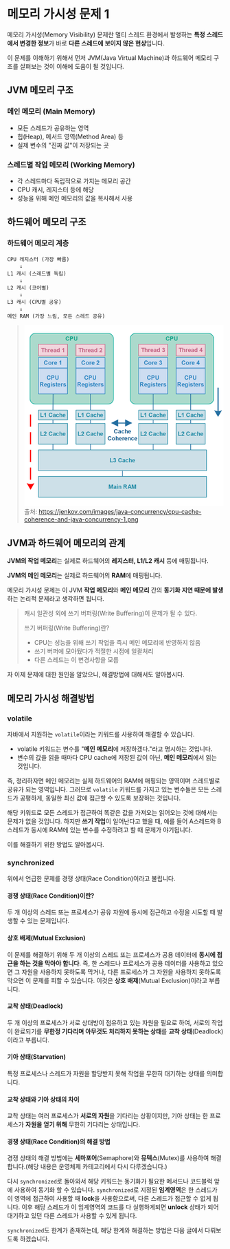 # 메모리 가시성 문제 1

메모리 가시성(Memory Visibility) 문제란 멀티 스레드 환경에서 발생하는 **특정 스레드에서 변경한 정보**가 바로 **다른 스레드에 보이지 않은 현상**입니다.

이 문제를 이해하기 위해서 먼저 JVM(Java Virtual Machine)과 하드웨어 메모리 구조를 살펴보는 것이 이해에 도움이 될 것입니다.

## JVM 메모리 구조

### 메인 메모리 (Main Memory)

- 모든 스레드가 공유하는 영역
- 힙(Heap), 메서드 영역(Method Area) 등
- 실제 변수의 "진짜 값"이 저장되는 곳

### 스레드별 작업 메모리 (Working Memory)

- 각 스레드마다 독립적으로 가지는 메모리 공간
- CPU 캐시, 레지스터 등에 해당
- 성능을 위해 메인 메모리의 값을 복사해서 사용

## 하드웨어 메모리 구조

### 하드웨어 메모리 계층

```
CPU 레지스터 (가장 빠름)
    ↓
L1 캐시 (스레드별 독립)
    ↓
L2 캐시 (코어별)
    ↓
L3 캐시 (CPU별 공유)
    ↓
메인 RAM (가장 느림, 모든 스레드 공유)
```

> ![메모리 구조](/image/memory-structure.png)
> 출처: https://jenkov.com/images/java-concurrency/cpu-cache-coherence-and-java-concurrency-1.png

## JVM과 하드웨어 메모리의 관계

**JVM의 작업 메모리**는 실제로 하드웨어의 **레지스터, L1/L2 캐시** 등에 매핑됩니다.

**JVM의 메인 메모리**는 실제로 하드웨어의 **RAM**에 매핑됩니다.

메모리 가시성 문제는 이 JVM **작업 메모리**와 **메인 메모리** 간의 **동기화 지연 때문에 발생**하는 논리적 문제라고 생각하면 됩니다.

> 캐시 일관성 외에 쓰기 버퍼링(Write Buffering)이 문제가 될 수 있다.
>
> 쓰기 버퍼링(Write Buffering)란?
>
> - CPU는 성능을 위해 쓰기 작업을 즉시 메인 메모리에 반영하지 않음
> - 쓰기 버퍼에 모아뒀다가 적절한 시점에 일괄처리
> - 다른 스레드는 이 변경사항을 모름

자 이제 문제에 대한 원인을 알았으니, 해결방법에 대해서도 알아봅시다.

## 메모리 가시성 해결방법

### volatile

자바에서 지원하는 `volatile`이라는 키워드를 사용하여 해결할 수 있습니다.

- volatile 키워드는 변수를 "**메인 메모리**에 저장하겠다."라고 명시하는 것입니다.
- 변수의 값을 읽을 때마다 CPU cache에 저장된 값이 아닌, **메인 메모리**에서 읽는 것입니다.

즉, 정리하자면 메인 메모리는 실제 하드웨어의 RAM에 매핑되는 영역이며 스레드별로 공유가 되는 영역입니다. 그러므로 `volatile` 키워드를 가지고 있는 변수들은 모든 스레드가 공평하게, 동일한 최신 값에 접근할 수 있도록 보장하는 것입니다.

해당 키워드로 모든 스레드가 접근하여 똑같은 값을 가져오는 읽어오는 것에 대해서는 문제가 없을 것입니다. 하지만 **쓰기 작업**이 일어난다고 했을 때, 예를 들어 A스레드와 B스레드가 동시에 RAM에 있는 변수를 수정하려고 할 때 문제가 야기됩니다.

이를 해결하기 위한 방법도 알아봅시다.

### synchronized

위에서 언급한 문제를 경쟁 상태(Race Condition)이라고 불립니다.

#### 경쟁 상태(Race Condition)이란?

두 개 이상의 스레드 또는 프로세스가 공유 자원에 동시에 접근하고 수정을 시도할 때 발생할 수 있는 문제입니다.

#### 상호 배제(Mutual Exclusion)

이 문제를 해결하기 위해 두 개 이상의 스레드 또는 프로세스가 공용 데이터에 **동시에 접근을 하는 것을 막아야 합니다**. 즉, 한 스레드나 프로세스가 공용 데이터를 사용하고 있으면 그 자원을 사용하지 못하도록 막거나, 다른 프로세스가 그 자원을 사용하지 못하도록 막으면 이 문제를 피할 수 있습니다. 이것은 **상호 배제**(Mutual Exclusion)이라고 부릅니다.

#### 교착 상태(Deadlock)

두 개 이상의 프로세스가 서로 상대방이 점유하고 있는 자원을 필요로 하여, 서로의 작업이 완료되기를 **무한정 기다리며 아무것도 처리하지 못하는 상태**를 **교착 상태**(Deadlock)이라고 부릅니다.

#### 기아 상태(Starvation)

특정 프로세스나 스레드가 자원을 할당받지 못해 작업을 무한히 대기하는 상태를 의미합니다.

#### 교착 상태와 기아 상태의 차이

교착 상태는 여러 프로세스가 **서로의 자원**을 기다리는 상황이지만, 기아 상태는 한 프로세스가 **자원을 얻기 위해** 무한히 기다리는 상태입니다.

#### 경쟁 상태(Race Condition)의 해결 방법

경쟁 상태의 해결 방법에는 **세마포어**(Semaphore)와 **뮤텍스**(Mutex)를 사용하여 해결합니다.(해당 내용은 운영체제 카테고리에서 다시 다루겠습니다.)

다시 `synchronized`로 돌아와서 해당 키워드는 동기화가 필요한 메서드나 코드블럭 앞에 사용하여 동기화 할 수 있습니다.
`synchronized`로 지정된 **임계영역**은 한 스레드가 이 영역에 접근하여 사용할 때 **lock**을 사용함으로써, 다른 스레드가 접근할 수 없게 됩니다. 이후 해당 스레드가 이 임계영역의 코드를 다 실행하게되면 **unlock** 상태가 되어 대기하고 있던 다른 스레드가 사용할 수 있게 됩니다.

`synchronized`도 한계가 존재하는데, 해당 한계와 해결하는 방법은 다음 글에서 다뤄보도록 하겠습니다.
